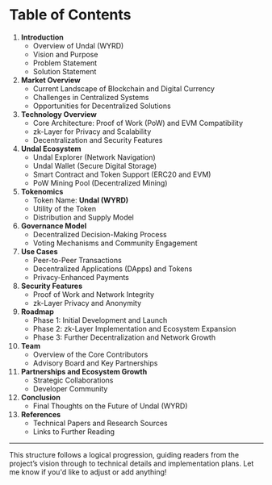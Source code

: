 # Table of Contents

1. **Introduction**
   * Overview of Undal (WYRD)
   * Vision and Purpose
   * Problem Statement
   * Solution Statement
2. **Market Overview**
   * Current Landscape of Blockchain and Digital Currency
   * Challenges in Centralized Systems
   * Opportunities for Decentralized Solutions
3. **Technology Overview**
   * Core Architecture: Proof of Work (PoW) and EVM Compatibility
   * zk-Layer for Privacy and Scalability
   * Decentralization and Security Features
4. **Undal Ecosystem**
   * Undal Explorer (Network Navigation)
   * Undal Wallet (Secure Digital Storage)
   * Smart Contract and Token Support (ERC20 and EVM)
   * PoW Mining Pool (Decentralized Mining)
5. **Tokenomics**
   * Token Name: **Undal (WYRD)**
   * Utility of the Token
   * Distribution and Supply Model
6. **Governance Model**
   * Decentralized Decision-Making Process
   * Voting Mechanisms and Community Engagement
7. **Use Cases**
   * Peer-to-Peer Transactions
   * Decentralized Applications (DApps) and Tokens
   * Privacy-Enhanced Payments
8. **Security Features**
   * Proof of Work and Network Integrity
   * zk-Layer Privacy and Anonymity
9. **Roadmap**
   * Phase 1: Initial Development and Launch
   * Phase 2: zk-Layer Implementation and Ecosystem Expansion
   * Phase 3: Further Decentralization and Network Growth
10. **Team**
    * Overview of the Core Contributors
    * Advisory Board and Key Partnerships
11. **Partnerships and Ecosystem Growth**
    * Strategic Collaborations
    * Developer Community
12. **Conclusion**
    * Final Thoughts on the Future of Undal (WYRD)
13. **References**
    * Technical Papers and Research Sources
    * Links to Further Reading

***

This structure follows a logical progression, guiding readers from the project’s vision through to technical details and implementation plans. Let me know if you'd like to adjust or add anything!
